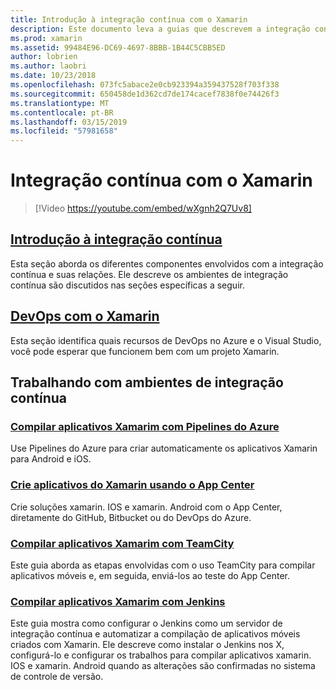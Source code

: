 ```yaml
---
title: Introdução à integração contínua com o Xamarin
description: Este documento leva a guias que descrevem a integração contínua com o Xamarin. Conteúdo vinculado fornece uma visão geral da integração contínua e discute a compilação do App Center, TeamCity e Jenkins.
ms.prod: xamarin
ms.assetid: 99484E96-DC69-4697-8BBB-1B44C5CBB5ED
author: lobrien
ms.author: laobri
ms.date: 10/23/2018
ms.openlocfilehash: 073fc5abace2e0cb923394a359437528f703f338
ms.sourcegitcommit: 650458de1d362cd7de174cacef7838f0e74426f3
ms.translationtype: MT
ms.contentlocale: pt-BR
ms.lasthandoff: 03/15/2019
ms.locfileid: "57981658"
---
```

# <a name="continuous-integration-with-xamarin"></a>Integração contínua com o Xamarin

> [!Video https://youtube.com/embed/wXgnh2Q7Uv8]

## <a name="introduction-to-continuous-integrationtoolsciintro-to-cimd"></a>[Introdução à integração contínua](~/tools/ci/intro-to-ci.md)

Esta seção aborda os diferentes componentes envolvidos com a integração contínua e suas relações. Ele descreve os ambientes de integração contínua são discutidos nas seções específicas a seguir.

## <a name="devops-with-xamarintoolscidevopsmd"></a>[DevOps com o Xamarin](~/tools/ci/devops.md)

Esta seção identifica quais recursos de DevOps no Azure e o Visual Studio, você pode esperar que funcionem bem com um projeto Xamarin.

## <a name="working-with-continuous-integration-environments"></a>Trabalhando com ambientes de integração contínua

### <a name="build-xamarin-apps-with-azure-pipelineshttpsdocsmicrosoftcomazuredevopspipelineslanguagesxamarin"></a>[Compilar aplicativos Xamarim com Pipelines do Azure](https://docs.microsoft.com/azure/devops/pipelines/languages/xamarin/)

Use Pipelines do Azure para criar automaticamente os aplicativos Xamarin para Android e iOS.

### <a name="build-xamarin-apps-using-app-centerhttpsdocsmicrosoftcomappcenterbuildxamarin"></a>[Crie aplicativos do Xamarin usando o App Center](https://docs.microsoft.com/appcenter/build/xamarin/)

Crie soluções xamarin. IOS e xamarin. Android com o App Center, diretamente do GitHub, Bitbucket ou do DevOps do Azure.

### <a name="build-xamarin-apps-with-teamcitytoolsciteamcitymd"></a>[Compilar aplicativos Xamarim com TeamCity](~/tools/ci/teamcity.md)

Este guia aborda as etapas envolvidas com o uso TeamCity para compilar aplicativos móveis e, em seguida, enviá-los ao teste do App Center.

### <a name="build-xamarin-apps-with-jenkinstoolscijenkins-walkthroughmd"></a>[Compilar aplicativos Xamarim com Jenkins](~/tools/ci/jenkins-walkthrough.md)

Este guia mostra como configurar o Jenkins como um servidor de integração contínua e automatizar a compilação de aplicativos móveis criados com Xamarin. Ele descreve como instalar o Jenkins nos X, configurá-lo e configurar os trabalhos para compilar aplicativos xamarin. IOS e xamarin. Android quando as alterações são confirmadas no sistema de controle de versão.
